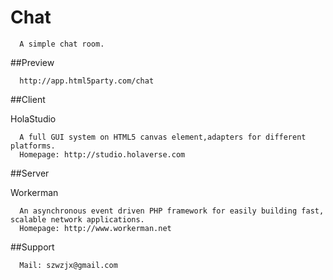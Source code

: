 # Chat

      A simple chat room.

##Preview

      http://app.html5party.com/chat

##Client

  HolaStudio 
      
      A full GUI system on HTML5 canvas element,adapters for different platforms.
      Homepage: http://studio.holaverse.com

##Server

  Workerman  
  
      An asynchronous event driven PHP framework for easily building fast, scalable network applications.
      Homepage: http://www.workerman.net
      
##Support

      Mail: szwzjx@gmail.com
